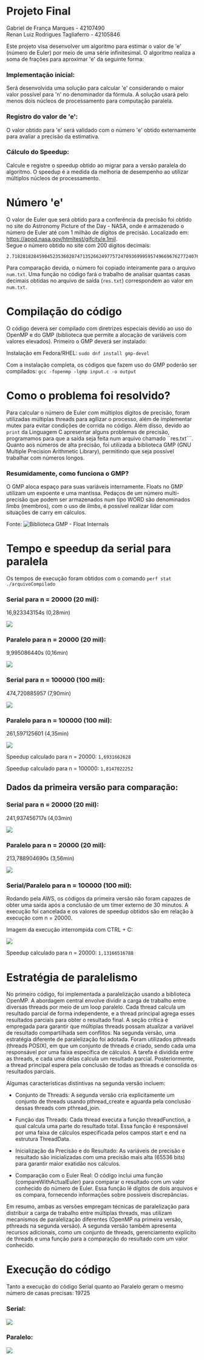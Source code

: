 # Projeto Final

Gabriel de França Marques - 42107490 \
Renan Luiz Rodrigues Tagliaferro - 42105846

Este projeto visa desenvolver um algoritmo para estimar o valor de 'e' (número de Euler) por meio de uma série infinitesimal. O algoritmo realiza a soma de frações para aproximar 'e' da seguinte forma:

### Implementação inicial: 
Será desenvolvida uma solução para calcular 'e' considerando o maior valor possível para 'n' no denominador da fórmula. A solução usará pelo menos dois núcleos de processamento para computação paralela.

### Registro do valor de 'e': 
O valor obtido para 'e' será validado com o número 'e' obtido externamente para avaliar a precisão da estimativa.

### Cálculo do Speedup: 
Calcule e registre o speedup obtido ao migrar para a versão paralela do algoritmo. O speedup é a medida da melhoria de desempenho ao utilizar múltiplos núcleos de processamento.

# Número 'e'
O valor de Euler que será obtido para a conferência da precisão foi obtido no site do Astronomy Picture of the Day - NASA, onde é armazenado o número de Euler até com 1 milhão de dígitos de precisão. Localizado em: https://apod.nasa.gov/htmltest/gifcity/e.1mil. \
Segue o número obtido no site com 200 dígitos decimais: 
```
2.71828182845904523536028747135266249775724709369995957496696762772407663035354759457138217852516642742746639193200305992181741359662904357290033429526059563073813232862794349076323382988075319525101901
```

Para comparação devida, o número foi copiado inteiramente para o arquivo ``num.txt``. Uma função no código fará o trabalho de analisar quantas casas decimais obtidas no arquivo de saída (``res.txt``) correspondem ao valor em ``num.txt``.

# Compilação do código
O código deverá ser compilado com diretrizes especiais devido ao uso do OpenMP e do GMP (biblioteca que permite a alocação de variáveis com valores elevados). Primeiro o GMP deverá ser instalado:

Instalação em Fedora/RHEL:
```sudo dnf install gmp-devel```

Com a instalação completa, os códigos que fazem uso do GMP poderão ser compilados:
```gcc -fopenmp -lgmp input.c -o output```

# Como o problema foi resolvido?
Para calcular o número de Euler com múltiplos dígitos de precisão, foram utilizadas múltiplas threads para agilizar o processo, além de implementar mutex para evitar condições de corrida no código. Além disso, devido ao ``print`` da Linguagem C apresentar alguns problemas de precisão, programamos para que a saída seja feita num arquivo chamado ``res.txt```. Quanto aos números de alta precisão, foi utilizada a biblioteca GMP (GNU Multiple Precision Arithmetic Library), permitindo que seja possível trabalhar com números longos.

### Resumidamente, como funciona o GMP?
O GMP aloca espaço para suas variáveis internamente. Floats no GMP utilizam um expoente e uma mantissa. Pedaços de um número multi-precisão que podem ser armazenados num tipo WORD são denominados _limbs_ (membros), com o uso de _limbs_, é possível realizar lidar com situações de carry em cálculos.

Fonte: ![Biblioteca GMP - Float Internals](https://gmplib.org/manual/Float-Internals#Float-Internals)

# Tempo e speedup da serial para paralela
Os tempos de execução foram obtidos com o comando ``perf stat ./arquivoCompilado``

### Serial para n = 20000 (20 mil):

16,923343154s (0,28min)

![](imagens/serial20m.png)



### Paralelo para n = 20000 (20 mil):

9,995086440s (0,16min)

![](imagens/paralelo20m.png)



### Serial para n = 100000 (100 mil):

474,720885957 (7,90min)

![](imagens/serial100m.png)



### Paralelo para n = 100000 (100 mil):

261,597125601 (4,35min)

![](imagens/paralelo100m.png)

Speedup calculado para n = 20000:
``1,6931662628``

Speedup calculado para n = 100000:
``1,8147022252``

## Dados da primeira versão para comparação:
### Serial para n = 20000 (20 mil):

241,937456717s (4,03min)

![](imagens/oldserial20m.png)



### Paralelo para n = 20000 (20 mil):

213,788904690s (3,56min)

![](imagens/oldparalelo20m.png)



### Serial/Paralelo para n = 100000 (100 mil):
Rodando pela AWS, os códigos da primeira versão não foram capazes de obter uma saída após a conclusão de um timer externo de 30 minutos. A execução foi cancelada e os valores de speedup obtidos são em relação à execução com n = 20000.

Imagem da execução interrompida com CTRL + C:

![](imagens/oldparalelo100m.png)

Speedup calculado para n = 20000:
``1,13166516788``

# Estratégia de paralelismo
No primeiro código, foi implementada a paralelização usando a biblioteca OpenMP. A abordagem central envolve dividir a carga de trabalho entre diversas threads por meio de um loop paralelo. Cada thread calcula um resultado parcial de forma independente, e a thread principal agrega esses resultados parciais para obter o resultado final. A seção crítica é empregada para garantir que múltiplas threads possam atualizar a variável de resultado compartilhada sem conflitos.
Na segunda versão, uma estratégia diferente de paralelização foi adotada. Foram utilizados pthreads (threads POSIX), em que um conjunto de threads é criado, sendo cada uma responsável por uma faixa específica de cálculos. A tarefa é dividida entre as threads, e cada uma delas calcula um resultado parcial. Posteriormente, a thread principal espera pela conclusão de todas as threads e consolida os resultados parciais.

Algumas características distintivas na segunda versão incluem:

- Conjunto de Threads: A segunda versão cria explicitamente um conjunto de threads usando pthread_create e aguarda pela conclusão dessas threads com pthread_join.

- Função das Threads: Cada thread executa a função threadFunction, a qual calcula uma parte do resultado total. Essa função é responsável por uma faixa de cálculos especificada pelos campos start e end na estrutura ThreadData.

- Inicialização da Precisão e do Resultado: As variáveis de precisão e resultado são inicializadas com uma precisão mais alta (65536 bits) para garantir maior exatidão nos cálculos.

- Comparação com o Euler Real: O código inclui uma função (compareWithActualEuler) para comparar o resultado com um valor conhecido do número de Euler. Essa função lê dígitos de dois arquivos e os compara, fornecendo informações sobre possíveis discrepâncias.

Em resumo, ambas as versões empregam técnicas de paralelização para distribuir a carga de trabalho entre múltiplas threads, mas utilizam mecanismos de paralelização diferentes (OpenMP na primeira versão, pthreads na segunda versão). A segunda versão também apresenta recursos adicionais, como um conjunto de threads, gerenciamento explícito de threads e uma função para a comparação do resultado com um valor conhecido.

# Execução do código
Tanto a execução do código Serial quanto ao Paralelo geram o mesmo número de casas precisas: 19725

### Serial:

![](imagens/execserial.png)

### Paralelo:

![](imagens/execparalelo.png)
